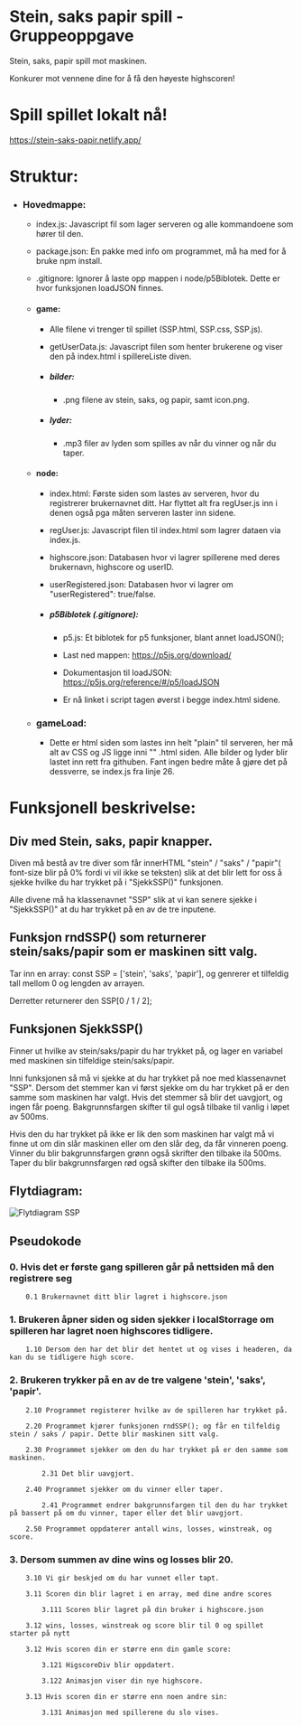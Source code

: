 # Stein, saks papir spill - Gruppeoppgave
Stein, saks, papir spill mot maskinen.

Konkurer mot vennene dine for å få den høyeste highscoren!

# Spill spillet lokalt nå!
https://stein-saks-papir.netlify.app/

# Struktur:

* ### Hovedmappe:
    * index.js: Javascript fil som lager serveren og alle kommandoene som hører til den. 

    * package.json: En pakke med info om programmet, må ha med for å bruke npm install.

    * .gitignore: Ignorer å laste opp mappen i node/p5Biblotek. Dette er hvor funksjonen loadJSON finnes.

    * #### game:
        * Alle filene vi trenger til spillet (SSP.html, SSP.css, SSP.js).

        * getUserData.js: Javascript filen som henter brukerene og viser den på index.html i spillereListe diven. 

        * ##### bilder:
            * .png filene av stein, saks, og papir, samt icon.png.

        * ##### lyder:
            * .mp3 filer av lyden som spilles av når du vinner og når du taper.

    * #### node:
        * index.html: Første siden som lastes av serveren, hvor du registrerer brukernavnet ditt. Har flyttet alt fra regUser.js inn i denen også pga måten serveren laster inn sidene. 

        * regUser.js: Javascript filen til index.html som lagrer dataen via index.js.

        * highscore.json: Databasen hvor vi lagrer spillerene med deres brukernavn, highscore og userID. 

        * userRegistered.json: Databasen hvor vi lagrer om "userRegistered": true/false. 

        * ##### p5Biblotek (.gitignore): 
            * p5.js: Et biblotek for p5 funksjoner, blant annet loadJSON(); 
            
            * Last ned mappen: https://p5js.org/download/

            * Dokumentasjon til loadJSON: https://p5js.org/reference/#/p5/loadJSON

            * Er nå linket i script tagen øverst i begge index.html sidene. 
        
    * ### gameLoad:
        
        * Dette er html siden som lastes inn helt "plain" til serveren, her må alt av CSS og JS ligge inni "<script></script>" .html siden. Alle bilder og lyder blir lastet inn rett fra githuben. Fant ingen bedre måte å gjøre det på dessverre, se index.js fra linje 26. 


# Funksjonell beskrivelse:

## Div med Stein, saks, papir knapper. 
Diven må bestå av tre diver som får innerHTML "stein" / "saks" / "papir"( font-size blir på 0% fordi vi vil ikke se teksten) slik at det blir lett for oss å sjekke hvilke du har trykket på i "SjekkSSP()" funksjonen.

Alle divene må ha klassenavnet "SSP" slik at vi kan senere sjekke i "SjekkSSP()" at du har trykket på en av de tre inputene. 

## Funksjon rndSSP() som returnerer stein/saks/papir som er maskinen sitt valg. 
Tar inn en array: const SSP = ['stein', 'saks', 'papir'], og genrerer et tilfeldig tall mellom 0 og lengden av arrayen. 

Derretter returnerer den SSP[0 / 1 / 2];

## Funksjonen SjekkSSP() 
Finner ut hvilke av stein/saks/papir du har trykket på, og lager en variabel med maskinen sin tilfeldige stein/saks/papir. 

Inni funksjonen så må vi sjekke at du har trykket på noe med klassenavnet "SSP".
Dersom det stemmer kan vi først sjekke om du har trykket på er den samme som maskinen har valgt. Hvis det stemmer så blir det uavgjort, og ingen får poeng. Bakgrunnsfargen skifter til gul også tilbake til vanlig i løpet av 500ms. 

Hvis den du har trykket på ikke er lik den som maskinen har valgt må vi finne ut om din slår maskinen eller om den slår deg, da får vinneren poeng. Vinner du blir bakgrunnsfargen grønn også skrifter den tilbake ila 500ms. Taper du blir bakgrunnsfargen rød også skifter den tilbake ila 500ms. 

## Flytdiagram:

![Flytdiagram SSP](https://user-images.githubusercontent.com/70739893/100218439-0df65c00-2f15-11eb-8fb1-32407d7a701c.jpg)


## Pseudokode

### 0. Hvis det er første gang spilleren går på nettsiden må den registrere seg
        
        0.1 Brukernavnet ditt blir lagret i highscore.json

### 1. Brukeren åpner siden og siden sjekker i localStorrage om spilleren har lagret noen highscores tidligere. 

        1.10 Dersom den har det blir det hentet ut og vises i headeren, da kan du se tidligere high score. 

### 2. Brukeren trykker på en av de tre valgene 'stein', 'saks', 'papir'.
        2.10 Programmet registerer hvilke av de spilleren har trykket på.

        2.20 Programmet kjører funksjonen rndSSP(); og får en tilfeldig stein / saks / papir. Dette blir maskinen sitt valg. 

        2.30 Programmet sjekker om den du har trykket på er den samme som maskinen.

            2.31 Det blir uavgjort. 

        2.40 Programmet sjekker om du vinner eller taper. 

            2.41 Programmet endrer bakgrunnsfargen til den du har trykket på bassert på om du vinner, taper eller det blir uavgjort. 

        2.50 Programmet oppdaterer antall wins, losses, winstreak, og score. 

### 3. Dersom summen av dine wins og losses blir 20. 
        3.10 Vi gir beskjed om du har vunnet eller tapt. 

        3.11 Scoren din blir lagret i en array, med dine andre scores

            3.111 Scoren blir lagret på din bruker i highscore.json

        3.12 wins, losses, winstreak og score blir til 0 og spillet starter på nytt

        3.12 Hvis scoren din er større enn din gamle score:

            3.121 HigscoreDiv blir oppdatert. 

            3.122 Animasjon viser din nye highscore.

        3.13 Hvis scoren din er større enn noen andre sin:

            3.131 Animasjon med spillerene du slo vises. 
